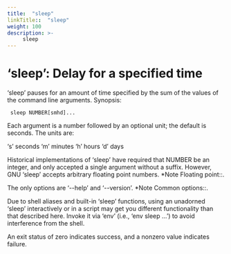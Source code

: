 ```yaml
---
title:  "sleep"
linkTitle::  "sleep"
weight: 100
description: >-
     sleep
---
```


# ‘sleep’: Delay for a specified time

‘sleep’ pauses for an amount of time specified by the sum of the values
of the command line arguments.
Synopsis:

``` 
 sleep NUMBER[smhd]...
```

Each argument is a number followed by an optional unit; the default is
seconds. The units are:

‘s’ seconds ‘m’ minutes ‘h’ hours ‘d’ days

Historical implementations of ‘sleep’ have required that NUMBER be an
integer, and only accepted a single argument without a suffix. However,
GNU ‘sleep’ accepts arbitrary floating point numbers. \*Note Floating
point::.

The only options are ‘--help’ and ‘--version’. \*Note Common options::.

Due to shell aliases and built-in ‘sleep’ functions, using an unadorned
‘sleep’ interactively or in a script may get you different
functionality than that described here. Invoke it via ‘env’ (i.e., ‘env
sleep ...’) to avoid interference from the shell.

An exit status of zero indicates success, and a nonzero value indicates
failure.

